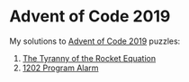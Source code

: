 # Advent of Code 2019

My solutions to [Advent of Code 2019](https://adventofcode.com/2019) puzzles:

1. [The Tyranny of the Rocket Equation](advent_of_code/2019/1/day_1.py)
2. [1202 Program Alarm](advent_of_code/2019/1/day_2.py)
